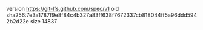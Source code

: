 version https://git-lfs.github.com/spec/v1
oid sha256:7e3a1787f9e8f84c4b327a83ff638f7672337cb818044ff5a96ddd5942b2d22e
size 14837
